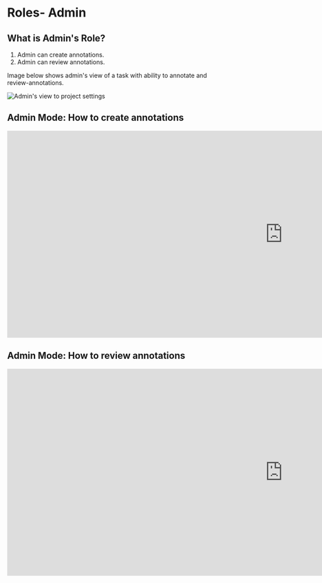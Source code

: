 # Roles- Admin

## What is Admin's Role?

1. Admin can create annotations.
2. Admin can review annotations.

Image below shows admin's view of a task with ability to annotate and review-annotations.


![Admin's view to project settings](https://files.readme.io/2ecdb5f-Admin.png)



## Admin Mode: How to create annotations



<!-- [![Role: Annotator - How to create annotations](https://i.ytimg.com/vi/bHrd55nISzY/hqdefault.jpg)](https://www.youtube.com/embed/bHrd55nISzY) -->

<div class="video-wrapper">
  <iframe width="1280" height="480" src="https://www.youtube.com/embed/bHrd55nISzY" frameborder="0" allowfullscreen></iframe>
</div>


## Admin Mode: How to review annotations



<!-- [![How To Review Annotations created by an Annotator TrainingData'](https://i.ytimg.com/vi/UEjkveN3hFg/hqdefault.jpg)](https://www.youtube.com/embed/UEjkveN3hFg) -->

<div class="video-wrapper">
  <iframe width="1280" height="480" src="https://www.youtube.com/embed/UEjkveN3hFg" frameborder="0" allowfullscreen></iframe>
</div>
